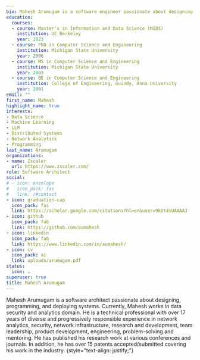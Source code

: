 ```yaml
---
bio: Mahesh Arumugam is a software engineer passionate about designing, programming, and deploying systems. Currently, I work in data security and analytics domain.
education:
  courses:
  - course: Master's in Information and Data Science (MIDS)
    institution: UC Berkeley
    year: 2023
  - course: PhD in Computer Science and Engineering
    institution: Michigan State University
    year: 2006
  - course: MS in Computer Science and Engineering
    institution: Michigan State University
    year: 2003
  - course: BE in Computer Science and Engineering
    institution: College of Engineering, Guindy, Anna University
    year: 2001
email: ""
first_name: Mahesh
highlight_name: true
interests:
- Data Science
- Machine Learning
- LLM
- Distributed Systems
- Network Analytics
- Programming
last_name: Arumugam
organizations:
- name: Zscaler
  url: https://www.zscaler.com/
role: Software Architect
social:
# - icon: envelope
#   icon_pack: fas
#   link: /#contact
- icon: graduation-cap
  icon_pack: fas
  link: https://scholar.google.com/citations?hl=en&user=9kUt4sUAAAAJ
- icon: github
  icon_pack: fab
  link: https://github.com/aumahesh
- icon: linkedin
  icon_pack: fab
  link: https://www.linkedin.com/in/aumahesh/
- icon: cv
  icon_pack: ai
  link: uploads/arumugam.pdf
status:
  icon: ☕️
superuser: true
title: Mahesh Arumugam
---
```


Mahesh Arumugam is a software architect passionate about designing, programming, and deploying systems. Currently, Mahesh works in data security and analytics domain. He is a technical professional with over 17 years of diverse and progressively responsible experience in network analytics, security, network infrastructure, research and development, team leadership, product development, engineering, problem-solving and mentoring. He has published his research work at various conferences and journals. In addition, he has over 15 patents accepted/submitted covering his work in the industry.
{style="text-align: justify;"}
